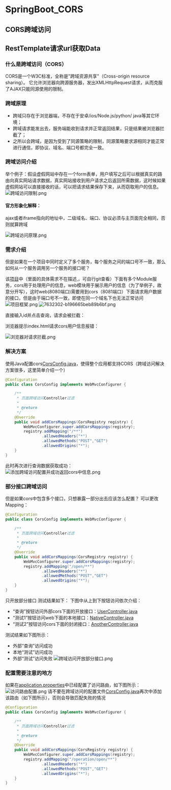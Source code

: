 # SpringBoot_CORS

## CORS跨域访问
## RestTemplate请求url获取Data

### 什么是跨域访问（CORS）

CORS是一个W3C标准，全称是"跨域资源共享"（Cross-origin resource sharing）。
它允许浏览器向跨源服务器，发出XMLHttpRequest请求，从而克服了AJAX只能同源使用的限制。

### 跨域原理

- 跨域只存在于浏览器端，不存在于安卓/ios/Node.js/python/ java等其它环境；
- 跨域请求能发出去，服务端能收到请求并正常返回结果，只是结果被浏览器拦截了；
- 之所以会跨域，是因为受到了同源策略的限制，同源策略要求源相同才能正常进行通信，即协议、域名、端口号都完全一致。

### 跨域访问介绍

举个例子：假设虚假网站中存在一个form表单，用户填写之后可以根据真实的路由向真实网站请求数据，真实网站接收到用户请求之后返回所需数据，这时候如果虚假网站可以直接接收的话，可以把请求结果保存下来，从而窃取用户的信息。
![跨域访问限制.png](https://github.com/guangxush/iTechHeart/blob/master/image/CORS/cors1.png)

#### 官方形象化解释：
ajax或者iframe指向的地址中，二级域名、端口、协议必须与主页面完全相同，否则就算跨域

![跨域访问原理.png](https://github.com/guangxush/iTechHeart/blob/master/image/CORS/cors2.png)

### 需求介绍

但是如果在一个项目中同时定义了多个服务，每个服务之间的端口号不一致，那么如何从一个服务调用另一个服务的接口呢？

该[项目](https://github.com/guangxush/SpringBoot_CORS
)中（里面的具体需求不在描述,，可自行git查看）下面有多个Module服务，cors用于处理用户的信息，web模块用于展示用户的信息（为了举例子，故意分开写），这时web(8080端口)需要用到cors（8081端口）下面请求用户数据的接口，但是由于端口号不一致，即使在同一个域名下也无法正常访问
![项目框架.png](https://github.com/guangxush/iTechHeart/blob/master/image/CORS/cors3.png)
![7632302-b196665beb89b6bf.png](https://github.com/guangxush/iTechHeart/blob/master/image/CORS/cors4.png)

直接输入id并点击查询，请求会被拦截：

浏览器提示index.html请求cors用户信息报错：

![浏览器对请求拦截.png](https://github.com/guangxush/iTechHeart/blob/master/image/CORS/cors5.png)


### 解决方案

使用Java配置cors[CorsConfig.java](https://github.com/guangxush/SpringBoot_CORS/blob/master/cors/src/main/java/com/shgx/cors/config/CorsConfig.java "CorsConfig.java")，使得整个应用都支持CORS（跨域访问解决方案很多，这里简单介绍一个）

```java
@Configuration
public class CorsConfig implements WebMvcConfigurer {

    /**
     * 页面跨域访问Controller过滤
     *
     * @return
     */
    @Override
    public void addCorsMappings(CorsRegistry registry) {
        WebMvcConfigurer.super.addCorsMappings(registry);
        registry.addMapping("/**")
                .allowedHeaders("*")
                .allowedMethods("POST","GET")
                .allowedOrigins("*");
    }
}

```
此时再次进行查询数据获取成功：
![添加跨域访问配置并成功返回cors中信息.png](https://github.com/guangxush/iTechHeart/blob/master/image/CORS/cors6.png)

### 部分接口跨域访问

但是如果cors中包含多个接口，只想暴露一部分出去应该怎么配置？
可以更改Mapping：
```java
@Configuration
public class CorsConfig implements WebMvcConfigurer {

    /**
     * 页面跨域访问Controller过滤
     *
     * @return
     */
    @Override
    public void addCorsMappings(CorsRegistry registry) {
        WebMvcConfigurer.super.addCorsMappings(registry);
        registry.addMapping("/open/**")
                .allowedHeaders("*")
                .allowedMethods("POST","GET")
                .allowedOrigins("*");
    }
}

```
只开放部分接口
测试结果如下：
下图中从上到下按钮访问依次介绍：
- “查询”按钮访问外部cors下面的开放接口：[UserController.java](https://github.com/guangxush/SpringBoot_CORS/blob/master/cors/src/main/java/com/shgx/cors/controller/UserController.java "UserController.java")
- “测试1”按钮访问web下面的本地接口：[NativeController.java](https://github.com/guangxush/SpringBoot_CORS/blob/master/web/src/main/java/com/shgx/web/controller/NativeController.java "NativeController.java")
- “测试2”按钮访问cors下面的封闭接口：[AnotherController.java](https://github.com/guangxush/SpringBoot_CORS/blob/master/cors/src/main/java/com/shgx/cors/controller/AnotherController.java "AnotherController.java")

测试结果如下图所示：
- 外部“查询”访问成功
- 本地“测试”访问成功
- 外部“测试”访问失败
![跨域访问开放部分接口.png](https://upload-images.jianshu.io/upload_images/7632302-5eb5dd4abc2cbe11.png?imageMogr2/auto-orient/strip%7CimageView2/2/w/1240)

### 配置需要注意的地方
 如果在[application.properties](https://github.com/guangxush/SpringBoot_CORS/blob/master/cors/src/main/resources/application.properties "application.properties")中已经配置了访问路由，如下图所示：
![访问路由配置.png](https://github.com/guangxush/iTechHeart/blob/master/image/CORS/cors1.png)
请不要在跨域访问的配置文件[CorsConfig.java](https://github.com/guangxush/SpringBoot_CORS/blob/master/cors/src/main/java/com/shgx/cors/config/CorsConfig.java "CorsConfig.java")再次中添加该路由（如下图所示），否则会导致匹配失败的情况
```java
@Configuration
public class CorsConfig implements WebMvcConfigurer {

    /**
     * 页面跨域访问Controller过滤
     *
     * @return
     */
    @Override
    public void addCorsMappings(CorsRegistry registry) {
        WebMvcConfigurer.super.addCorsMappings(registry);
        registry.addMapping("/operation/open/**")
                .allowedHeaders("*")
                .allowedMethods("POST","GET")
                .allowedOrigins("*");
    }
}

```

